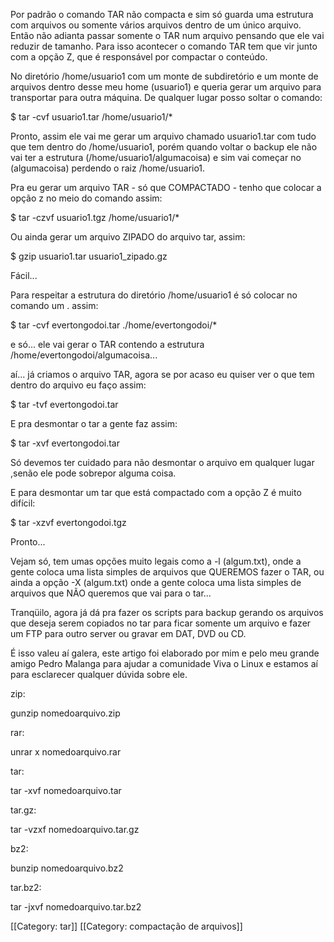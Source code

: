 Por padrão o comando TAR não compacta e sim só guarda uma estrutura com arquivos ou somente vários arquivos dentro de um único arquivo. Então não adianta passar somente o TAR num arquivo pensando que ele vai reduzir de tamanho. Para isso acontecer o comando TAR tem que vir junto com a opção Z, que é responsável por compactar o conteúdo.

No diretório /home/usuario1 com um monte de subdiretório e um monte de arquivos dentro desse meu home (usuario1) e queria gerar um arquivo para transportar para outra máquina. De qualquer lugar posso soltar o comando:

$ tar -cvf usuario1.tar /home/usuario1/*

Pronto, assim ele vai me gerar um arquivo chamado usuario1.tar com tudo que tem dentro do /home/usuario1, porém quando voltar o backup ele não vai ter a estrutura (/home/usuario1/algumacoisa) e sim vai começar no (algumacoisa) perdendo o raiz /home/usuario1.

Pra eu gerar um arquivo TAR - só que COMPACTADO - tenho que colocar a opção z no meio do comando assim:

$ tar -czvf usuario1.tgz /home/usuario1/*

Ou ainda gerar um arquivo ZIPADO do arquivo tar, assim:

$ gzip usuario1.tar usuario1_zipado.gz

Fácil...

Para respeitar a estrutura do diretório /home/usuario1 é só colocar no comando um . assim:

$ tar -cvf evertongodoi.tar ./home/evertongodoi/*

e só... ele vai gerar o TAR contendo a estrutura /home/evertongodoi/algumacoisa...

aí... já criamos o arquivo TAR, agora se por acaso eu quiser ver o que tem dentro do arquivo eu faço assim:

$ tar -tvf evertongodoi.tar

E pra desmontar o tar a gente faz assim:

$ tar -xvf evertongodoi.tar

Só devemos ter cuidado para não desmontar o arquivo em qualquer lugar ,senão ele pode sobrepor alguma coisa.

E para desmontar um tar que está compactado com a opção Z é muito difícil:

$ tar -xzvf evertongodoi.tgz

Pronto...

Vejam só, tem umas opções muito legais como a -l (algum.txt), onde a gente coloca uma lista simples de arquivos que QUEREMOS fazer o TAR, ou ainda a opção -X (algum.txt) onde a gente coloca uma lista simples de arquivos que NÃO queremos que vai para o tar...

Tranqüilo, agora já dá pra fazer os scripts para backup gerando os arquivos que deseja serem copiados no tar para ficar somente um arquivo e fazer um FTP para outro server ou gravar em DAT, DVD ou CD.

É isso valeu aí galera, este artigo foi elaborado por mim e pelo meu grande amigo Pedro Malanga para ajudar a comunidade Viva o Linux e estamos aí para esclarecer qualquer dúvida sobre ele. 


zip:

gunzip nomedoarquivo.zip

rar:

unrar x nomedoarquivo.rar

tar:

tar -xvf nomedoarquivo.tar

tar.gz:

tar -vzxf nomedoarquivo.tar.gz

bz2:

bunzip nomedoarquivo.bz2

tar.bz2:

tar -jxvf nomedoarquivo.tar.bz2

[[Category: tar]]
[[Category: compactação de arquivos]]

